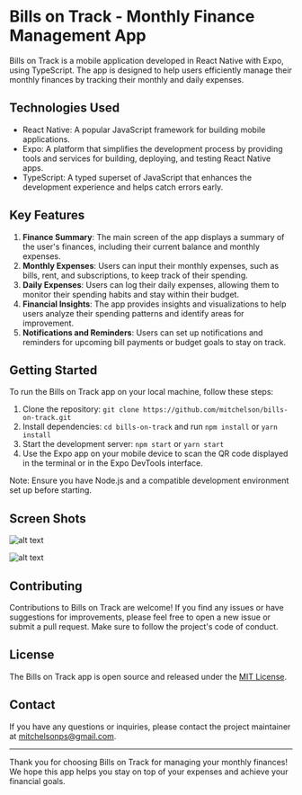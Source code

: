 # Bills on Track - Monthly Finance Management App

Bills on Track is a mobile application developed in React Native with Expo, using TypeScript. The app is designed to help users efficiently manage their monthly finances by tracking their monthly and daily expenses.

## Technologies Used

- React Native: A popular JavaScript framework for building mobile applications.
- Expo: A platform that simplifies the development process by providing tools and services for building, deploying, and testing React Native apps.
- TypeScript: A typed superset of JavaScript that enhances the development experience and helps catch errors early.

## Key Features

1. **Finance Summary**: The main screen of the app displays a summary of the user's finances, including their current balance and monthly expenses.
2. **Monthly Expenses**: Users can input their monthly expenses, such as bills, rent, and subscriptions, to keep track of their spending.
3. **Daily Expenses**: Users can log their daily expenses, allowing them to monitor their spending habits and stay within their budget.
4. **Financial Insights**: The app provides insights and visualizations to help users analyze their spending patterns and identify areas for improvement.
5. **Notifications and Reminders**: Users can set up notifications and reminders for upcoming bill payments or budget goals to stay on track.

## Getting Started

To run the Bills on Track app on your local machine, follow these steps:

1. Clone the repository: `git clone https://github.com/mitchelson/bills-on-track.git`
2. Install dependencies: `cd bills-on-track` and run `npm install` or `yarn install`
3. Start the development server: `npm start` or `yarn start`
4. Use the Expo app on your mobile device to scan the QR code displayed in the terminal or in the Expo DevTools interface.

Note: Ensure you have Node.js and a compatible development environment set up before starting.

## Screen Shots

![alt text](https://github.com/mitchelson/bills-on-track/blob/main/src/assets/image/homeScreen.png?width=200)

![alt text](https://github.com/mitchelson/bills-on-track/blob/main/src/assets/image/loginScreen.png)

## Contributing

Contributions to Bills on Track are welcome! If you find any issues or have suggestions for improvements, please feel free to open a new issue or submit a pull request. Make sure to follow the project's code of conduct.

## License

The Bills on Track app is open source and released under the [MIT License](https://opensource.org/licenses/MIT).

## Contact

If you have any questions or inquiries, please contact the project maintainer at [mitchelsonps@gmail.com](mailto:mitchelsonps@gmail.com).

---

Thank you for choosing Bills on Track for managing your monthly finances! We hope this app helps you stay on top of your expenses and achieve your financial goals.
